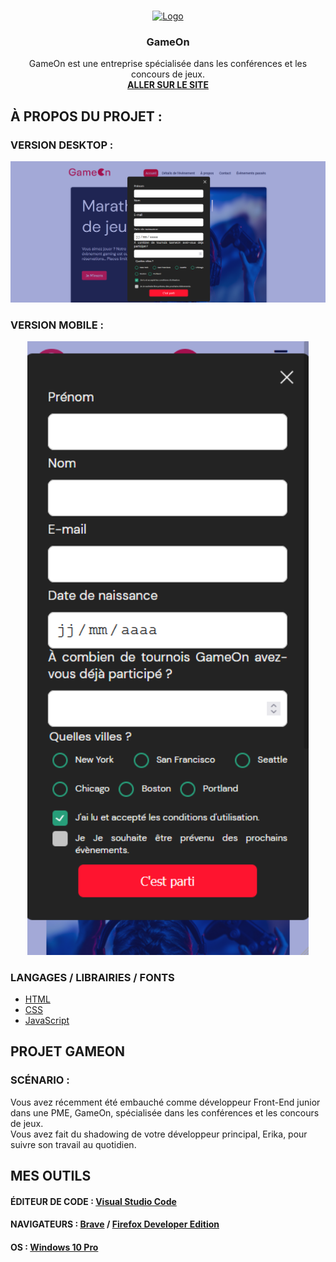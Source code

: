 <br>
<p align="center">
  <a href="https://github.com/Laury-THIALLIER/LauryTHIALLIER_4_31102021">
    <img src="starterOnly/Logo.png" alt="Logo" width="300" height="auto">
  </a>

  <h3 align="center">GameOn</h3>

  <p align="center">
    GameOn est une entreprise spécialisée dans les conférences et les concours de jeux.
    <br>
    <a href="https://laury-thiallier.github.io/LauryTHIALLIER_4_31102021/"><strong>ALLER SUR LE SITE</strong></a>
  </p>

## À PROPOS DU PROJET :

### VERSION DESKTOP :
  <p align="center">
    <img src="starterOnly/Desktop.png" alt="Version Desktop">
  </p>

### VERSION MOBILE :
  <p align="center">
    <img src="starterOnly/Mobile.png" width="450px" height="auto" alt="Version Mobile">
  </p>


### LANGAGES / LIBRAIRIES / FONTS
* [HTML](https://github.com/Laury-THIALLIER/LauryTHIALLIER_4_31102021/search?l=html)
* [CSS](https://github.com/Laury-THIALLIER/LauryTHIALLIER_4_31102021/search?l=CSS)
* [JavaScript](https://github.com/Laury-THIALLIER/LauryTHIALLIER_4_31102021/search?l=javascript)


## PROJET GAMEON

### SCÉNARIO :

Vous avez récemment été embauché comme développeur Front-End junior dans une PME, GameOn, spécialisée dans les conférences et les concours de jeux.<br>
Vous avez fait du shadowing de votre développeur principal, Erika, pour suivre son travail au quotidien.

## MES OUTILS

#### ÉDITEUR DE CODE : [Visual Studio Code](https://code.visualstudio.com/)
#### NAVIGATEURS : [Brave](https://brave.com/fr/) / [Firefox Developer Edition](https://www.mozilla.org/fr/firefox/developer/)
#### OS : [Windows 10 Pro](https://www.microsoft.com/fr-fr/p/windows-10-pro/df77x4d43rkt?rtc=1&activetab=pivot:overviewtab)
